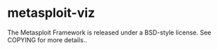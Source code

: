 # metasploit-viz
The Metasploit Framework is released under a BSD-style license. See COPYING for more details..

